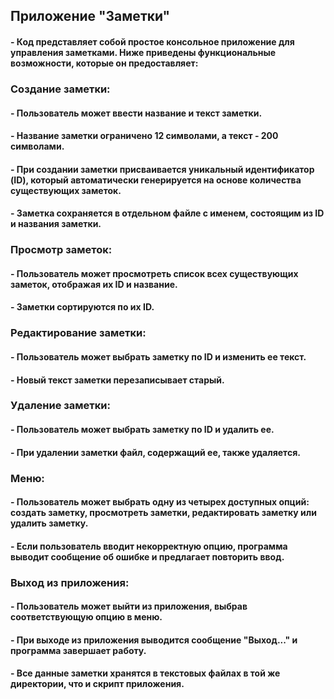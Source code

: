 ## Приложение "Заметки"
#### - Код представляет собой простое консольное приложение для управления заметками. Ниже приведены функциональные возможности, которые он предоставляет:

### Создание заметки:

#### - Пользователь может ввести название и текст заметки.

#### - Название заметки ограничено 12 символами, а текст - 200 символами.

#### - При создании заметки присваивается уникальный идентификатор (ID), который автоматически генерируется на основе количества существующих заметок.

#### - Заметка сохраняется в отдельном файле с именем, состоящим из ID и названия заметки.

### Просмотр заметок:

#### - Пользователь может просмотреть список всех существующих заметок, отображая их ID и название.

#### - Заметки сортируются по их ID.

### Редактирование заметки:

#### - Пользователь может выбрать заметку по ID и изменить ее текст.

#### - Новый текст заметки перезаписывает старый.

### Удаление заметки:

#### - Пользователь может выбрать заметку по ID и удалить ее.

#### - При удалении заметки файл, содержащий ее, также удаляется.

### Меню:

#### - Пользователь может выбрать одну из четырех доступных опций: создать заметку, просмотреть заметки, редактировать заметку или удалить заметку.

#### - Если пользователь вводит некорректную опцию, программа выводит сообщение об ошибке и предлагает повторить ввод.

### Выход из приложения:

#### - Пользователь может выйти из приложения, выбрав соответствующую опцию в меню.

#### - При выходе из приложения выводится сообщение "Выход..." и программа завершает работу.

#### - Все данные заметки хранятся в текстовых файлах в той же директории, что и скрипт приложения.
